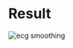 # Result
![ecg smoothing](https://github.com/user-attachments/assets/8acc3828-8b1d-48cc-81b2-9fbb1c7cb77a)
